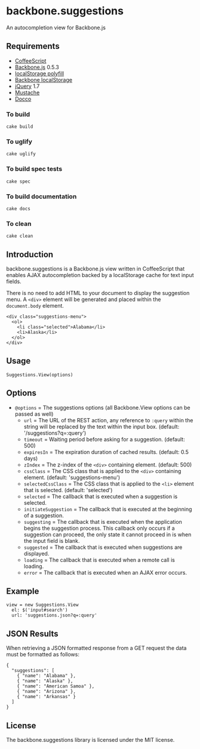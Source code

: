backbone.suggestions
====================

An autocompletion view for Backbone.js

Requirements
------------
* [CoffeeScript](http://jashkenas.github.com/coffee-script/)
* [Backbone.js](http://documentcloud.github.com/backbone/) 0.5.3
* [localStorage polyfill](https://gist.github.com/350433)
* [Backbone localStorage](https://github.com/documentcloud/backbone/blob/master/examples/backbone-localstorage.js)
* [jQuery](http://jquery.com) 1.7
* [Mustache](http://mustache.github.com/)
* [Docco](http://jashkenas.github.com/docco/)

### To build

    cake build
    
### To uglify

    cake uglify
    
### To build spec tests

    cake spec
    
### To build documentation

    cake docs
    
### To clean

    cake clean

Introduction
------------
backbone.suggestions is a Backbone.js view written in CoffeeScript that enables AJAX autocompletion backed by a localStorage cache for text input fields.

There is no need to add HTML to your document to display the suggestion menu. A `<div>` element will be generated and placed within the `document.body` element.
  
    <div class="suggestions-menu">
      <ol>
        <li class="selected">Alabama</li>
        <li>Alaska</li>
      </ol>
    </div>

Usage
-----
    Suggestions.View(options)
  
Options
-------
* `@options` = The suggestions options (all Backbone.View options can be passed as well)
  * `url` = The URL of the REST action, any reference to `:query` within the string will be replaced by the text within the input box. (default: '/suggestions?q=:query')
  * `timeout` = Waiting period before asking for a suggestion. (default: 500)
  * `expiresIn` = The expiration duration of cached results. (default: 0.5 days)
  * `zIndex` = The z-index of the `<div>` containing element. (default: 500)
  * `cssClass` = The CSS class that is applied to the `<div>` containing element. (default: 'suggestions-menu')
  * `selectedCssClass` = The CSS class that is applied to the `<li>` element that is selected. (default: 'selected')
  * `selected` = The callback that is executed when a suggestion is selected.
  * `initiateSuggestion` = The callback that is executed at the beginning of a suggestion.
  * `suggesting` = The callback that is executed when the application begins the suggestion process. This callback only occurs if a suggestion can proceed, the only state it cannot proceed in is when the input field is blank.
  * `suggested` = The callback that is executed when suggestions are displayed.
  * `loading` = The callback that is executed when a remote call is loading.
  * `error` = The callback that is executed when an AJAX error occurs.
  

Example
-------
    view = new Suggestions.View
      el: $('input#search')
      url: 'suggestions.json?q=:query'

JSON Results
------------
When retrieving a JSON formatted response from a GET request the data must be formatted as follows:

    {
      "suggestions": [
        { "name": "Alabama" },
        { "name": "Alaska" },
        { "name": "American Samoa" },
        { "name": "Arizona" },
        { "name": "Arkansas" }
      ]
    }

License
-------
The backbone.suggestions library is licensed under the MIT license.